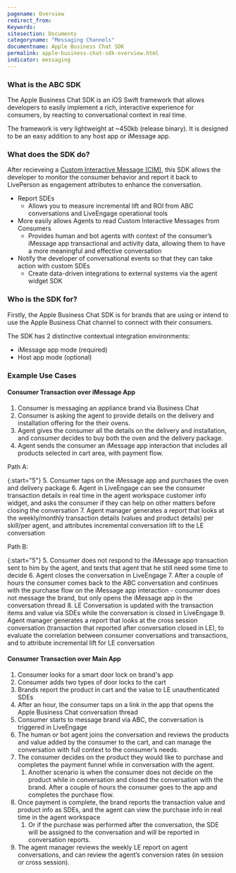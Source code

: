 ```yaml
---
pagename: Overview
redirect_from:
Keywords:
sitesection: Documents
categoryname: "Messaging Channels"
documentname: Apple Business Chat SDK
permalink: apple-business-chat-sdk-overview.html
indicator: messaging
---
```


### What is the ABC SDK

The Apple Business Chat SDK is an iOS Swift framework that allows developers to easily implement a rich, interactive experience for consumers, by reacting to conversational context in real time.

The framework is very lightweight at ~450kb (release binary). It is designed to be an easy addition to any host app or iMessage app.


### What does the SDK do?

After recieveing a [Custom Interactive Message (CIM)](apple-business-chat-templates-custom-interactive-message-template.html), this SDK allows the developer to monitor the consumer behavior and report it back to LivePerson as engagement attributes to enhance the conversation.

- Report SDEs
  - Allows you to measure incremental lift and ROI from ABC conversations and LiveEngage operational tools
- More easily allows Agents to read Custom Interactive Messages from Consumers
  - Provides human and bot agents with context of the consumer’s iMessage app transactional and activity data, allowing them to have a more meaningful and effective conversation
- Notify the developer of conversational events so that they can take action with custom SDEs
  - Create data-driven integrations to external systems via the agent widget SDK

### Who is the SDK for?

Firstly, the Apple Business Chat SDK is for brands that are using or intend to use the Apple Business Chat channel to connect with their consumers.

The SDK has 2 distinctive contextual integration environments:
  - iMessage app mode (required)
  - Host app mode (optional)


### Example Use Cases

#### Consumer Transaction over iMessage App

1. Consumer is messaging an appliance brand via Business Chat 
2. Consumer is asking the agent to provide details on the delivery and installation offering for the their ovens.
3. Agent gives the consumer all the details on the delivery and installation, and consumer decides to buy both the oven and the delivery package. 
4. Agent sends the consumer an iMessage app interaction that includes all products selected in cart area, with payment flow.

Path A:

{:start="5"}
5. Consumer taps on the iMessage app and purchases the oven and delivery package 
6. Agent in LiveEngage can see the consumer transaction details in real time in the agent workspace customer info widget, and asks the consumer if they can help on other matters before closing the conversation 
7. Agent manager generates a report that looks at the weekly/monthly transaction details (values and product details) per skill/per agent, and attributes incremental conversation lift to the LE conversation 

Path B:

{:start="5"}
5. Consumer does not respond to the iMessage app transaction sent to him by the agent, and texts that agent that he still need some time to decide
6. Agent closes the conversation in LiveEngage 
7. After a couple of hours the consumer comes back to the ABC conversation and continues with the purchase flow on the iMessage app interaction - consumer does not message the brand, but only opens the iMessage app in the conversation thread 
8. LE Conversation is updated with the transaction items and value via SDEs while the conversation is closed in LiveEngage 
9. Agent manager generates a report that looks at the cross session conversation (transaction that reported after conversation closed in LE), to evaluate the correlation between consumer conversations and transactions, and to attribute incremental lift for LE conversation 

#### Consumer Transaction over Main App

1. Consumer looks for a smart door lock on brand's app
2. Consumer adds two types of door locks to the cart 
3. Brands report the product in cart and the value to LE unauthenticated SDEs
4. After an hour, the consumer taps on a link in the app that opens the Apple Business Chat conversation thread 
5. Consumer starts to message brand via ABC, the conversation is triggered in LiveEngage 
6. The human or bot agent joins the conversation and reviews the products and value added by the consumer to the cart, and can manage the conversation with full context to the consumer’s needs. 
7. The consumer decides on the product they would like to purchase and completes the payment funnel while in conversation with the agent.
    1. Another scenario is when the consumer does not decide on the product while in conversation and closed the conversation with the brand. After a couple of hours the consumer goes to the app and completes the purchase flow. 
8. Once payment is complete, the brand reports the transaction value and product info as SDEs, and the agent can view the purchase info in real time in the agent workspace 
    1. Or if the purchase was performed after the conversation, the SDE will be assigned to the conversation and will be reported in conversation reports. 
9. The agent manager reviews the weekly LE report on agent conversations, and can review the agent’s conversion rates (in session or cross session). 
